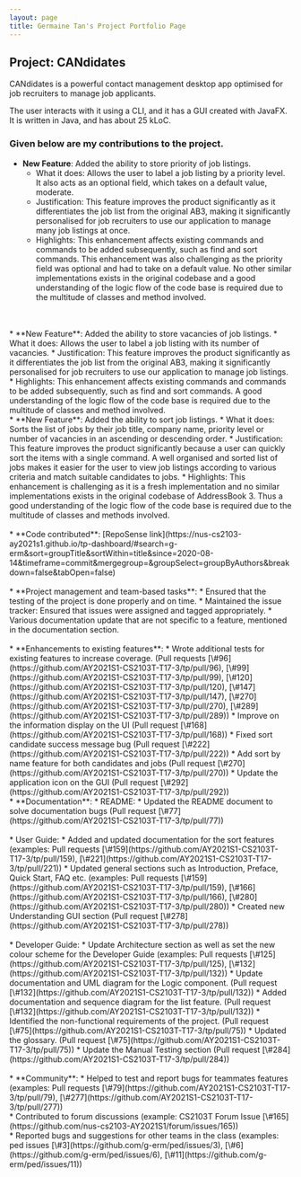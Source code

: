 ```yaml
---
layout: page
title: Germaine Tan's Project Portfolio Page
---
```


## Project: CANdidates

CANdidates is a powerful contact management desktop app optimised for job recruiters to manage job applicants.

The user interacts with it using a CLI, and it has a GUI created with JavaFX. It is written in Java, and has about 25 kLoC.

### Given below are my contributions to the project.

* **New Feature**: Added the ability to store priority of job listings.
  * What it does: Allows the user to label a job listing by a priority level. It also acts as an optional field, which takes on a 
  default value, moderate.
  * Justification: This feature improves the product significantly as it differentiates the job list from the original AB3, 
  making it significantly personalised for job recruiters to use our application to manage many job listings at once.
  * Highlights: This enhancement affects existing commands and commands to be added subsequently, such as find and sort commands. 
  This enhancement was also challenging as the priority field was optional and had to take on a default value. 
  No other similar implementations exists in the original codebase and a good understanding of the logic flow of the code base is required due to the multitude of classes and method involved.
<br>
<br>
* **New Feature**: Added the ability to store vacancies of job listings.
  * What it does: Allows the user to label a job listing with its number of vacancies.
  * Justification: This feature improves the product significantly as it differentiates the job list from the original AB3, 
  making it significantly personalised for job recruiters to use our application to manage job listings.
  * Highlights: This enhancement affects existing commands and commands to be added subsequently, such as find and sort commands. 
  A good understanding of the logic flow of the code base is required due to the multitude of classes and method involved.
<div style="page-break-after: always;"></div>
* **New Feature**: Added the ability to sort job listings.
  * What it does: Sorts the list of jobs by their job title, company name, priority level or number of vacancies in an ascending or descending order.
  * Justification: This feature improves the product significantly because a user can quickly sort the items with a single command. 
  A well organised and sorted list of jobs makes it easier for the user to view job listings according to various criteria and match suitable candidates to jobs.
  * Highlights: This enhancement is challenging as it is a fresh implementation and no similar implementations exists in the original codebase of AddressBook 3. 
  Thus a good understanding of the logic flow of the code base is required due to the multitude of classes and methods involved.
<br>
<br>
* **Code contributed**: [RepoSense link](https://nus-cs2103-ay2021s1.github.io/tp-dashboard/#search=g-erm&sort=groupTitle&sortWithin=title&since=2020-08-14&timeframe=commit&mergegroup=&groupSelect=groupByAuthors&breakdown=false&tabOpen=false)
<br>
<br>
* **Project management and team-based tasks**: 
  * Ensured that the testing of the project is done properly and on time.
  * Maintained the issue tracker: Ensured that issues were assigned and tagged appropriately.
  * Various documentation update that are not specific to a feature, mentioned in the documentation section.
<br>
<br>
* **Enhancements to existing features**: 
  * Wrote additional tests for existing features to increase coverage. (Pull requests 
  [\#96](https://github.com/AY2021S1-CS2103T-T17-3/tp/pull/96), 
  [\#99](https://github.com/AY2021S1-CS2103T-T17-3/tp/pull/99), 
  [\#120](https://github.com/AY2021S1-CS2103T-T17-3/tp/pull/120), 
  [\#147](https://github.com/AY2021S1-CS2103T-T17-3/tp/pull/147), 
  [\#270](https://github.com/AY2021S1-CS2103T-T17-3/tp/pull/270), 
  [\#289](https://github.com/AY2021S1-CS2103T-T17-3/tp/pull/289))
  * Improve on the information display on the UI (Pull request [\#168](https://github.com/AY2021S1-CS2103T-T17-3/tp/pull/168))
  * Fixed sort candidate success message bug (Pull request [\#222](https://github.com/AY2021S1-CS2103T-T17-3/tp/pull/222))
  * Add sort by name feature for both candidates and jobs (Pull request [\#270](https://github.com/AY2021S1-CS2103T-T17-3/tp/pull/270))
  * Update the application icon on the GUI (Pull request [\#292](https://github.com/AY2021S1-CS2103T-T17-3/tp/pull/292))
<div style="page-break-after: always;"></div>
* **Documentation**:
  * README:
    * Updated the README document to solve documentation bugs (Pull request [\#77](https://github.com/AY2021S1-CS2103T-T17-3/tp/pull/77))
  <br>
  <br>
  * User Guide:
    * Added and updated documentation for the sort features (examples: Pull requests 
    [\#159](https://github.com/AY2021S1-CS2103T-T17-3/tp/pull/159), 
    [\#221](https://github.com/AY2021S1-CS2103T-T17-3/tp/pull/221))
    * Updated general sections such as Introduction, Preface, Quick Start, FAQ etc. (examples: Pull requests 
    [\#159](https://github.com/AY2021S1-CS2103T-T17-3/tp/pull/159), 
    [\#166](https://github.com/AY2021S1-CS2103T-T17-3/tp/pull/166), 
    [\#280](https://github.com/AY2021S1-CS2103T-T17-3/tp/pull/280))
    * Created new Understanding GUI section (Pull request [\#278](https://github.com/AY2021S1-CS2103T-T17-3/tp/pull/278))
   <br>
   <br>
  * Developer Guide:
    * Update Architecture section as well as set the new colour scheme for the Developer Guide (examples: Pull requests 
    [\#125](https://github.com/AY2021S1-CS2103T-T17-3/tp/pull/125), 
    [\#132](https://github.com/AY2021S1-CS2103T-T17-3/tp/pull/132))
    * Update documentation and UML diagram for the Logic component. (Pull request [\#132](https://github.com/AY2021S1-CS2103T-T17-3/tp/pull/132))
    * Added documentation and sequence diagram for the list feature. (Pull request [\#132](https://github.com/AY2021S1-CS2103T-T17-3/tp/pull/132))
    * Identified the non-functional requirements of the project. (Pull request [\#75](https://github.com/AY2021S1-CS2103T-T17-3/tp/pull/75))
    * Updated the glossary. (Pull request [\#75](https://github.com/AY2021S1-CS2103T-T17-3/tp/pull/75))
    * Update the Manual Testing section (Pull request [\#284](https://github.com/AY2021S1-CS2103T-T17-3/tp/pull/284))
<br>
<br>
* **Community**:
  * Helped to test and report bugs for teammates features (examples: Pull requests 
    [\#79](https://github.com/AY2021S1-CS2103T-T17-3/tp/pull/79), 
    [\#277](https://github.com/AY2021S1-CS2103T-T17-3/tp/pull/277)) <br>
  * Contributed to forum discussions (example: CS2103T Forum Issue [\#165](https://github.com/nus-cs2103-AY2021S1/forum/issues/165)) <br>
  * Reported bugs and suggestions for other teams in the class (examples: ped issues 
    [\#3](https://github.com/g-erm/ped/issues/3), 
    [\#6](https://github.com/g-erm/ped/issues/6), 
    [\#11](https://github.com/g-erm/ped/issues/11))

